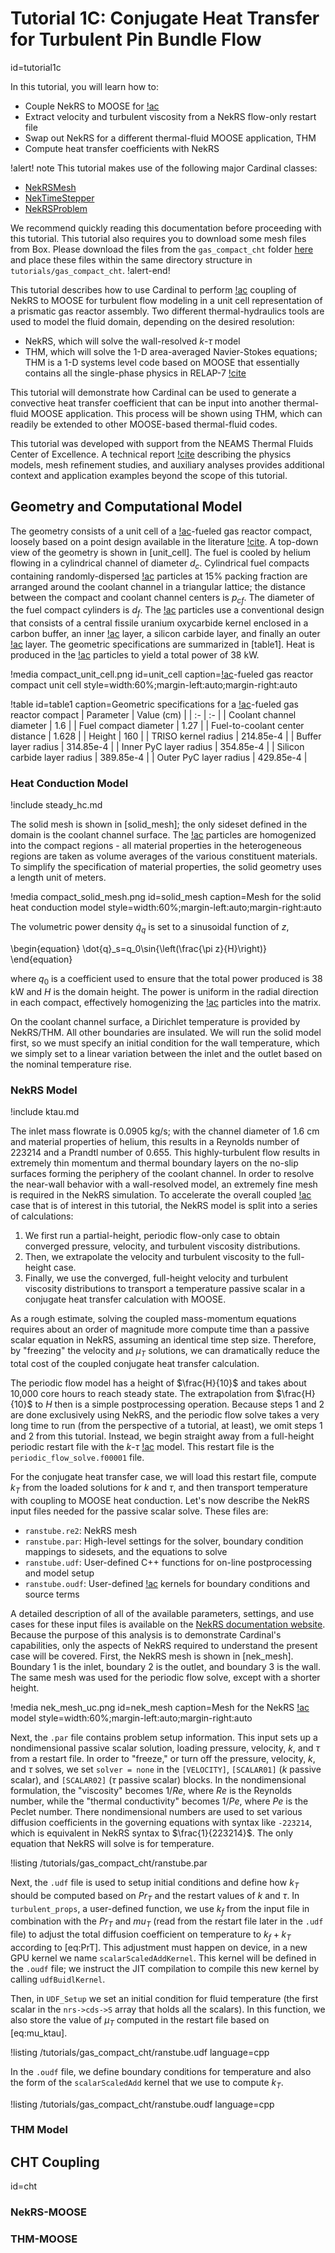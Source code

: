 # Tutorial 1C: Conjugate Heat Transfer for Turbulent Pin Bundle Flow
  id=tutorial1c

In this tutorial, you will learn how to:

- Couple NekRS to MOOSE for [!ac](CHT)
- Extract velocity and turbulent viscosity from a NekRS flow-only restart file
- Swap out NekRS for a different thermal-fluid MOOSE application, THM
- Compute heat transfer coefficients with NekRS

!alert! note
This tutorial makes use of the following major Cardinal classes:

- [NekRSMesh](/mesh/NekRSMesh.md)
- [NekTimeStepper](/timesteppers/NekTimeStepper.md)
- [NekRSProblem](/problems/NekRSProblem.md)

We recommend quickly reading this documentation before proceeding
with this tutorial.
This tutorial also requires you to download some mesh files from Box.
Please download the files from the `gas_compact_cht` folder
[here](https://anl.app.box.com/s/irryqrx97n5vi4jmct1e3roqgmhzic89/folder/141527707499)
and place these files within the same directory structure in
`tutorials/gas_compact_cht`.
!alert-end!

This tutorial describes how to use Cardinal to perform [!ac](CHT) coupling of NekRS
to MOOSE for turbulent flow modeling in a unit cell representation of a prismatic
gas reactor assembly. Two different thermal-hydraulics tools are used to model the
fluid domain, depending on the desired resolution:

- NekRS, which will solve the wall-resolved $k$-$\tau$ model
- THM, which will solve the 1-D area-averaged Navier-Stokes equations; THM is
  a 1-D systems level code based on MOOSE that essentially contains
  all the single-phase physics in RELAP-7 [!cite](relap7)

This tutorial will demonstrate how Cardinal can be used to generate
a convective heat transfer coefficient that can be input into another thermal-fluid
MOOSE application. This process will be shown using THM, which can readily be extended
to other MOOSE-based thermal-fluid codes.

This tutorial was developed with support from the NEAMS Thermal Fluids
Center of Excellence. A technical report [!cite](novak_coe) describing the physics models,
mesh refinement studies, and auxiliary analyses provides additional context
and application examples beyond the scope of this tutorial.

## Geometry and Computational Model

The geometry consists of a unit cell of a [!ac](TRISO)-fueled
gas reactor compact, loosely based on a point design available in the literature
[!cite](sterbentz).
A top-down view of the geometry is shown in
[unit_cell]. The fuel is cooled by helium flowing in a cylindrical channel
of diameter $d_c$. Cylindrical fuel compacts containing randomly-dispersed
[!ac](TRISO) particles at 15% packing fraction
are arranged around the coolant channel in a triangular
lattice; the distance between the compact and coolant channel centers
is $p_{cf}$. The diameter of the fuel compact cylinders is $d_f$.
The [!ac](TRISO) particles use a conventional design that consists of a central
fissile uranium oxycarbide kernel enclosed in a carbon buffer, an inner
[!ac](PyC) layer, a silicon carbide layer, and finally an outer
[!ac](PyC) layer. The geometric specifications are summarized in [table1].
Heat is produced in the [!ac](TRISO) particles to yield a total power of 38 kW.

!media compact_unit_cell.png
  id=unit_cell
  caption=[!ac](TRISO)-fueled gas reactor compact unit cell
  style=width:60%;margin-left:auto;margin-right:auto

!table id=table1 caption=Geometric specifications for a [!ac](TRISO)-fueled gas reactor compact
| Parameter | Value (cm) |
| :- | :- |
| Coolant channel diameter | 1.6 |
| Fuel compact diameter | 1.27 |
| Fuel-to-coolant center distance | 1.628 |
| Height | 160 |
| TRISO kernel radius | 214.85e-4 |
| Buffer layer radius | 314.85e-4 |
| Inner PyC layer radius | 354.85e-4 |
| Silicon carbide layer radius | 389.85e-4 |
| Outer PyC layer radius | 429.85e-4 |

### Heat Conduction Model

!include steady_hc.md

The solid mesh is shown in [solid_mesh]; the only sideset defined in the domain
is the coolant channel surface. The [!ac](TRISO) particles are homogenized into
the compact regions - all material properties in the heterogeneous regions
are taken as volume averages of the various constituent materials.
To simplify the specification of
material properties, the solid geometry uses a length unit of meters.

!media compact_solid_mesh.png
  id=solid_mesh
  caption=Mesh for the solid heat conduction model
  style=width:60%;margin-left:auto;margin-right:auto

The volumetric power density $\dot{q}_q$ is set to a sinusoidal function of $z$,

\begin{equation}
\dot{q}_s=q_0\sin{\left(\frac{\pi z}{H}\right)}
\end{equation}

where $q_0$ is a coefficient used to ensure that the total power produced is 38 kW
and $H$ is the domain height. The power is uniform
in the radial direction in each compact, effectively homogenizing the [!ac](TRISO)
particles into the matrix.

On the coolant channel surface, a Dirichlet temperature is provided by NekRS/THM.
All other boundaries are insulated. We will run the solid model first, so we must specify
an initial condition for the wall temperature, which we simply set to a linear variation
between the inlet and the outlet based on the nominal temperature rise.

### NekRS Model

!include ktau.md

The inlet mass flowrate is 0.0905 kg/s; with the channel diameter of 1.6 cm and material
properties of helium, this results in a Reynolds number of 223214 and a Prandtl number
of 0.655. This highly-turbulent flow results in extremely thin momentum and thermal boundary
layers on the no-slip surfaces forming the periphery of the coolant channel. In order to
resolve the near-wall behavior with a wall-resolved model, an extremely fine mesh is
required in the NekRS simulation. To accelerate the overall coupled [!ac](CHT) case
that is of interest in this tutorial, the NekRS model is split into a series of calculations:

1. We first run a partial-height, periodic flow-only case
   to obtain converged pressure, velocity, and turbulent viscosity distributions.
2. Then, we extrapolate the velocity and turbulent viscosity to the full-height case.
3. Finally, we use the converged, full-height velocity and turbulent viscosity distributions
   to transport a temperature passive scalar in a conjugate heat transfer calculation with MOOSE.

As a rough estimate, solving the coupled mass-momentum equations requires about an
order of magnitude more compute time than a passive scalar equation in NekRS, assuming
an identical time step size. Therefore, by "freezing" the velocity and $\mu_T$ solutions,
we can dramatically reduce the total cost of the coupled conjugate heat transfer calculation.

The periodic flow model has a height of $\frac{H}{10}$ and takes about 10,000 core hours
to reach steady state. The extrapolation from $\frac{H}{10}$ to $H$ then is a simple postprocessing
operation. Because steps 1 and 2 are done exclusively using NekRS, and the periodic flow solve
takes a very long time to run (from the perspective of a tutorial, at least), we omit steps 1
and 2 from this tutorial. Instead, we begin straight away from a full-height periodic restart
file with the $k$-$\tau$ [!ac](RANS) model. This restart file is the
`periodic_flow_solve.f00001` file.

For the conjugate heat transfer case, we will load this restart file, compute $k_T$ from the
loaded solutions for $k$ and $\tau$, and then transport temperature with coupling to MOOSE
heat conduction. Let's now describe the NekRS input files needed for the passive scalar solve.
These files are:

- `ranstube.re2`: NekRS mesh
- `ranstube.par`: High-level settings for the solver, boundary condition mappings to sidesets, and the equations to solve
- `ranstube.udf`: User-defined C++ functions for on-line postprocessing and model setup
- `ranstube.oudf`: User-defined [!ac](OCCA) kernels for boundary conditions and source terms

A detailed description of all of the available parameters, settings, and use
cases for these input files is available on the
[NekRS documentation website](https://nekrsdoc.readthedocs.io/en/latest/index.html).
Because the purpose of this analysis is to demonstrate Cardinal's capabilities, only the aspects
of NekRS required to understand the present case will be covered. First, the NekRS mesh
is shown in [nek_mesh]. Boundary 1 is the inlet, boundary 2 is the outlet, and boundary
3 is the wall. The same mesh was used for the periodic flow solve, except with
a shorter height.

!media nek_mesh_uc.png
  id=nek_mesh
  caption=Mesh for the NekRS [!ac](RANS) model
  style=width:60%;margin-left:auto;margin-right:auto

Next, the `.par` file contains problem setup information.
This input sets up a nondimensional passive scalar solution, loading pressure, velocity,
$k$, and $\tau$ from a restart file. In order to "freeze," or turn off the pressure, velocity,
$k$, and $\tau$ solves, we set `solver = none` in the `[VELOCITY]`, `[SCALAR01]` ($k$ passive scalar),
and `[SCALAR02]` ($\tau$ passive scalar) blocks. In the nondimensional formulation,
the "viscosity" becomes $1/Re$, where $Re$ is the Reynolds number, while the
"thermal conductivity" becomes $1/Pe$, where $Pe$ is the Peclet number. There nondimensional
numbers are used to set various diffusion coefficients in the governing equations
with syntax like `-223214`, which is equivalent in NekRS syntax to $\frac{1}{223214}$.
The only equation that NekRS will solve is for temperature.

!listing /tutorials/gas_compact_cht/ranstube.par

Next, the `.udf` file is used to setup initial conditions and define how
$k_T$ should be computed based on $Pr_T$ and the restart values of $k$ and $\tau$.
In `turbulent_props`, a user-defined function, we use $k_f$ from the input file
in combination with the $Pr_T$ and $mu_T$ (read from the restart file later in
the `.udf` file) to adjust the total diffusion coefficient on temperature to
$k_f+k_T$ according to [eq:PrT]. This adjustment must happen on device, in a new GPU kernel we name
`scalarScaledAddKernel`. This kernel will be defined in the `.oudf` file; we
instruct the JIT compilation to compile this new kernel by calling
`udfBuidlKernel`.

Then, in `UDF_Setup` we set an initial condition for fluid
temperature (the first scalar in the `nrs->cds->S` array that holds all the
scalars). In this function, we also store the value of $\mu_T$ computed in the
restart file based on [eq:mu_ktau].

!listing /tutorials/gas_compact_cht/ranstube.udf language=cpp

In the `.oudf` file, we define boundary conditions for temperature and also
the form of the `scalarScaledAdd` kernel that we use to compute $k_T$.

!listing /tutorials/gas_compact_cht/ranstube.oudf language=cpp


### THM Model

## CHT Coupling
  id=cht

### NekRS-MOOSE

### THM-MOOSE
